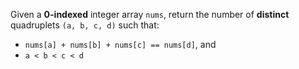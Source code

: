 Given a **0-indexed** integer array `nums`, return the number of **distinct** quadruplets `(a, b, c, d)` such that:

- `nums[a] + nums[b] + nums[c] == nums[d]`, and
- `a < b < c < d`